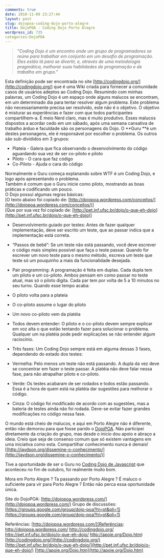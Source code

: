 ```yaml
---
comments: true
date: 2010-11-09 23:27:44
layout: post
slug: dojopoa-coding-dojo-porto-alegre
title: DojoPOA - Coding Dojo Porto Alegre
wordpress_id: 735
categories:DojoPOA
---
```


> _"Coding Dojo é um encontro onde um grupo de programadores se reúne para trabalhar em conjunto em um desafio de programação. Eles estão lá para se divertir, e, através de uma metodologia pragmática, melhorar suas habilidades de programação e de trabalho em grupo."_


Esta definição pode ser encontrada no site [http://codingdojo.org/](http://codingdojo.org/) que é uma Wiki criada para fornecer a comunidade casos de usuários adeptos ao Coding Dojo.
Resumindo com minhas palavras, um Coding Dojo é um espaço onde alguns malucos se encontram, em um determinado dia para tentar resolver algum problema.
Este problema não necessariamente precisa ser resolvido, este não é o objetivo. O objetivo é misturar as experiências e fazer com que todos participantes compartilhem-a.
É meio Nerd claro, mas é muito produtivo.<!-- more -->
Esses malucos dispostos a acordar cedo em um sábado, após uma semana cansativa de trabalho árduo e faculdade são os personagens do Dojo.
O **Guru **é um destes personagens, ele é responsável por escolher o problema.
Os outros são sub-divididos em 3 grupos:

- Plateia - Galera que fica observando o desenvolvimento do código aguardando sua vez de ser co-piloto e piloto
- Piloto - O cara que faz código
- Co-Piloto - Ajuda o cara do código

Normalmente o Guru começa explanando sobre WTF é um Coding Dojo, e logo após apresentando o problema.  
Também é comum que o Guru inicie como piloto, mostrando as boas práticas e codificando um pouco.  
O Dojo possui algumas regras básicas:  
[O texto abaixo foi copiado de: [http://dojopoa.wordpress.com/conceitos/](http://dojopoa.wordpress.com/conceitos/)]  
[Que por sua vez foi copiado de: [http://pet.inf.ufsc.br/dojo/o-que-eh-dojo](http://pet.inf.ufsc.br/dojo/o-que-eh-dojo)]  

- Desenvolvimento guiado por testes: Antes de fazer qualquer implementação, deve ser escrito um teste, que ao passar indica que a implementação está correta.
- “Passos de bebê”: Se um teste não está passando, você deve escrever o código mais simples possível que faça o teste passar. Quando for escrever um novo teste para o mesmo método, escreva um teste que teste só um pouquinho a mais da funcionalidade desejada.
- Pair programming: A programação é feita em duplas. Cada dupla tem um piloto e um co-piloto. Ambos pensam em como passar no teste atual, mas só o piloto digita. Cada par tem por volta de 5 a 10 minutos no seu turno. Quando esse tempo acaba:
- O piloto volta para a plateia
- O co-piloto assume o lugar do piloto
- Um novo co-piloto vem da platéia

- Todos devem entender: O piloto e o co-piloto devem sempre explicar em voz alta o que estão tentando fazer para solucionar o problema. Qualquer um na platéia pode pedir explicações se não entender algum raciocínio.

- Três fases: Um Coding Dojo sempre está em alguma dessas 3 fases, dependendo do estado dos testes:
- Vermelha: Pelo menos um teste não está passando. A dupla da vez deve se concentrar em fazer o teste passar. A platéia não deve falar nessa fase, para não atrapalhar piloto e co-piloto.
- Verde: Os testes acabaram de ser rodados e todos estão passando. Essa é a hora de quem está na platéia dar sugestões para melhorar o código.
- Cinza: O código foi modificado de acordo com as sugestões, mas a bateria de testes ainda não foi rodada. Deve-se evitar fazer grandes modificações no código nessa fase.

O mundo está cheio de malucos, e aqui em Porto Alegre não é diferente, então não demorou para que fosse parido o [DojoPOA](http://dojopoa.wordpress.com/).
Não participei diretamente da criação do grupo, mas desde o inicio dou apoio e abraço a ideia.
Creio que seja de consenso comum que só existem vantagens em uma iniciativa como esta.
Compartilhar conhecimento nunca é demais! [[http://jaydson.org/dissemine-o-conhecimento/](http://jaydson.org/dissemine-o-conhecimento/)]

Tive a oportunidade de ser o Guru no [Coding Dojo de Javascript](http://dojopoa.wordpress.com/2010/11/07/pos-dojo-javascript/) que aconteceu no fim de outubro, foi realmente muito bom.

Mora em Porto Alegre ? Ta passando por Porto Alegre ? É maluco o suficiente para vir para Porto Alegre ?
Então não perca essa oportunidade única.

Site do DojoPOA: [http://dojopoa.wordpress.com/](http://dojopoa.wordpress.com/)
Grupo de discussões: [https://groups.google.com/group/dojo-poa?hl=pt&pli=1](https://groups.google.com/group/dojo-poa?hl=pt&pli=1)

Referências:
[http://dojopoa.wordpress.com/](Referências:  http://dojopoa.wordpress.com/ http://codingdojo.org/ http://pet.inf.ufsc.br/dojo/o-que-eh-dojo/ http://apoie.org/Dojo.htm)
[http://codingdojo.org/](http://codingdojo.org/)
[http://pet.inf.ufsc.br/dojo/o-que-eh-dojo/](http://pet.inf.ufsc.br/dojo/o-que-eh-dojo/)
[http://apoie.org/Dojo.htm](http://apoie.org/Dojo.htm)






